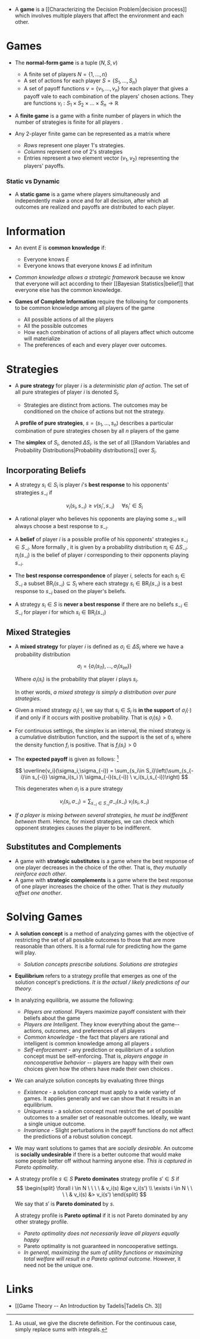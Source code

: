 * A **game** is a [[Characterizing the Decision Problem|decision process]] which involves multiple players that affect the environment and each other. 

# Games 
* The **normal-form game** is a tuple $(N,S,v)$
	* A finite set of players $N = \{1,\dots, n\}$ 
	* A set of actions for each player $S=\{S_1, \dots, S_n\}$
	* A set of payoff functions $v=\{v_1,\dots, v_n\}$ for each player that gives a payoff vale to each  combination of the players' chosen actions.  They are functions $v_i:S_1\times S_2\times\dots\times S_n \to \mathbb{R}$

* A **finite game** is a game with a finite number of players in which the number of strategies is finite for all players . 
* Any 2-player finite game can be represented as a matrix where 
	* *Rows* represent one player 1's strategies.  
	* *Columns* represent one of  2's strategies 
	* Entries represent a two element vector $(v_1,v_2)$ representing the players' payoffs. 

### Static vs Dynamic  
* A **static game** is a game where players simultaneously and independently make a once and for all decision, after which all outcomes are realized and payoffs are distributed to each player. 
# Information
* An event $E$ is **common knowledge** if:
	* Everyone knows $E$ 
	* Everyone knows that everyone knows $E$ ad infinitum
 * *Common knowledge allows a strategic framework* because we know that everyone will act according to their [[Bayesian Statistics|belief]] that everyone else has the common knowledge. 

* **Games of Complete Information** require the following for components to be common knowledge among all players of the game 
	* All possible actions of all the players 
	* All the possible outcomes 
	* How each combination of actions of all players affect which outcome will materialize 
	* The preferences of each and every player over outcomes. 

# Strategies 
* A **pure strategy** for player $i$ is a *deterministic plan of action*. The set of all pure strategies of player $i$ is denoted $S_i$.
	* Strategies are distinct from actions. The outcomes may be conditioned on the choice of actions but not the strategy. 
  
  A **profile of pure strategies**, $s=(s_1,\dots, s_n)$ describes a particular combination of pure strategies chosen by all $n$ players of the game 

* The **simplex** of $S_i$, denoted $\Delta S_i$. is the set of all  [[Random Variables and Probability Distributions|Probability distributions]] over $S_i$. 

## Incorporating Beliefs 
* A strategy $s_i\in S_i$ is player $i$'s **best response** to his opponents' strategies $s_{-i}$ if 
  
  $$
  v_i(s_i,s_{-i}) \ge v(s_i', s_{-i}) \ \ \ \ \ \forall s_i'\in S_i
  $$
* A rational player who believes his opponents are playing some $s_{-i}$ will always choose a best response to $s_{-i}$. 

* A **belief** of player $i$ is a possible profile of his opponents' strategies $s_{-i}\in S_{-i}$. More formally , it is given by a probability distribution $\pi_i\in \Delta S_{-i}$.  $\pi_i(s_{-i})$ is the belief of player $i$ corresponding to their opponents playing $s_{-i}$.
* The **best response correspondence** of player $i$, selects for each $s_i\in S_{-i}$ a subset $\text{BR}_i (s_{-i})\subseteq S_i$ where each strategy $s_i\in \text{BR}_i(s_{-i})$ is a best response to $s_{-i}$ based on the player's beliefs.
* A strategy $s_i\in S$ is **never a best response** if there are no beliefs $s_{-i}\in S_{-i}$ for player $i$ for which $s_i\in \text{BR}_i(s_{-i})$

## Mixed Strategies 
* A **mixed strategy** for player $i$ is defined as $\sigma_i \in \Delta S_i$ where we have a probability distribution 
  
  $$
  \sigma_i = \{\sigma_i(s_{i1}),\dots, \sigma_i(s_{im})\}
  $$
  
  Where $\sigma_i(s_i)$ is the probability that player $i$ plays $s_i$.
  
  In other words, *a mixed strategy is simply a distribution over pure strategies.*

* Given a mixed strategy $\sigma_i(\cdot)$, we say that $s_i\in S_i$ is **in the support** of $\sigma_i(\cdot)$ if and only if it occurs with positive probability. That is $\sigma_i(s_i)>0$.

* For continuous settings, the simplex is an interval, the mixed strategy is a cumulative distribution function, and the support is the set of $s_i$ where the density function $f_i$ is positive. That is $f_i(s_i)>0$

* The **expected payoff** is given as follows: [^EP]
  
  $$
  \overline{v_i}(\sigma_i,\sigma_{-i}) = \sum_{s_i\in S_i}\left(\sum_{s_{-i}\in s_{-i}} \sigma_i(s_i )\ \sigma_{-i}(s_{-i}) \ v_i(s_i,s_{-i})\right)
  $$
  
  This degenerates when $\sigma_i$ is a pure strategy 
  
  $$
  v_i(s_i,\sigma_{-i}) = \sum_{s_{-i}\in S_{-i}} \sigma_{-i}(s_{-i}) \ v_i(s_i, s_{-i})
  $$

[^EP]: As usual, we give the discrete definition. For the continuous case, simply replace sums with integrals. 


* *If a player is mixing between several strategies, he must be indifferent between them*.  Hence, for mixed strategies, we can check which opponent strategies causes the player to be indifferent.

## Substitutes and Complements 
* A game with **strategic substitutes** is a game where the best response of one player decreases in the choice of the other.  That is, *they mutually reinforce each other*. 
* A game with **strategic complements** is a game where the best response of one player increases the choice of the other. That is *they mutually offset one another*. 

# Solving Games 
* A **solution concept** is a method of analyzing games with the objective of restricting the set of all possible outcomes to those that are more reasonable than others. It is a formal rule for predicting how the game will play. 
	* *Solution concepts prescribe solutions. Solutions are strategies* 

* **Equilibrium** refers to a strategy profile that emerges as one of the solution concept's predictions. *It is the actual / likely predictions of our theory.*

* In analyzing equilibria, we assume the following: 
	* *Players are rational*. Players maximize payoff consistent with their beliefs about the game 
	* *Players are Intelligent*. They know everything about the game--actions, outcomes, and preferences of all players 
	* *Common knowledge* - the fact that players are rational and intelligent is common knowledge among all players .
	* *Self-enforcement* - any prediction or equilibrium of a solution concept must be self-enforcing. That is, *players engage in noncooperative behavior* -- players are happy with their own choices given how the others have made their own choices .

* We can analyze solution concepts by evaluating three things 
	* *Existence* - a solution concept must apply to a wide variety of games. It applies generally and we can show that it results in an equilibrium. 
	* *Uniqueness* - a solution concept must restrict the set of possible outcomes to a smaller set of reasonable outcomes. Ideally, we want a single unique outcome. 
	* *Invariance* - Slight perturbations in the payoff functions do not affect the predictions of a robust solution concept. 

* We may want solutions to games that are *socially desirable*. An outcome is **socially undesirable** if there is a better outcome that would make some people better off without harming anyone else.  *This is captured in Pareto optimality*. 

* A strategy profile $s\in S$ **Pareto dominates** strategy profile $s'\in S$ if
  $$
  \begin{split}
  \forall i \in N  \ \ \ \ & v_i(s) &\ge v_i(s')  \\ 
  \exists i \in N \ \ \ \ & v_i(s) &>  v_i(s') 
  \end{split}
  $$
  We say that $s'$ is **Pareto dominated** by $s$.
  
  A strategy profile is **Pareto optimal** if it is not Pareto dominated by any other strategy profile. 
	* *Pareto optimality does not necessarily leave all players equally happy*
	* Pareto optimality is not guaranteed in noncooperative settings. 
	* *In general, maximizing the sum of utility functions or maximizing total welfare will result in a Pareto optimal outcome*. However, it need not be the unique one. 


# Links 
* [[Game Theory -- An Introduction by Tadelis|Tadelis Ch. 3]]